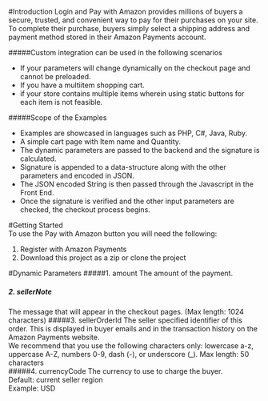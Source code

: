 #IntroductionLogin and Pay with Amazon provides millions of buyers a secure, trusted, and convenient way to pay fortheir purchases on your site. To complete their purchase, buyers simply select a shipping address andpayment method stored in their Amazon Payments account.  #####Custom integration can be used in the following scenarios                                           * If your parameters will change dynamically on the checkout page and cannot be preloaded.* If you have a multiitem shopping cart.* if your store contains multiple items wherein using static buttons for each item is not feasible. #####Scope of the Examples                                                                           * Examples are showcased in languages such as PHP, C#, Java, Ruby.* A simple cart page with Item name and Quantity.* The dynamic parameters are passed to the backend and the signature is calculated.* Signature is appended to a data-structure along with the other parameters and encoded in JSON.* The JSON encoded String is then passed through the Javascript in the Front End.* Once the signature is verified and the other input parameters are checked, the checkout process begins.#Getting Started                                                                                To use the Pay with Amazon button you will need the following:                              1.	Register with Amazon Payments                                                           2.	Download this project as a zip or clone the project#Dynamic Parameters#####1. amountThe amount of the payment.##### 2. sellerNoteThe message that will appear in the checkout pages.(Max length: 1024 characters)#####3. sellerOrderIdThe seller specified identifier of this order. This is displayed in buyer emails and in the transaction history on the Amazon Payments website.                                                             We recommend that you use the following characters only: lowercase a-z, uppercase A-Z, numbers 0-9, dash (-), or underscore (_).Max length: 50 characters                                                           #####4. currencyCodeThe currency to use to charge the buyer.                                                        Default: current seller region                                                                  Example: USD
